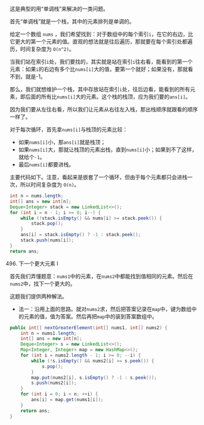 这是典型的用“单调栈”来解决的一类问题。

首先“单调栈”就是一个栈，其中的元素排列是单调的。

给定一个数组 `nums` ，我们希望找到：对于数组中的每个索引`i`，在它的右边，比它更大的第一个元素的值。直观的想法就是往后遍历，那就要在每个索引处都遍历，时间复杂度为 `O(n^2)`。

当我们站在索引`i`处，我们要找的，其实就是站在索引`i`往右看，能看到的第一个元素：如果`i`的右边有多个比`nums[i]`大的值，要第一个就好；如果没有，那就看不到，就是-1。

那么，我们就想维护一个栈，其中存放站在索引`i`处，往后边看，能看到的所有元素，即后面的所有比`nums[i]`大的元素。这个栈的栈顶，应为我们要的`ans[i]`。

因为我们要从左往右看，所以我们让元素从右往左入栈，那出栈顺序就跟看的顺序一样了。

对于每次循环，首先拿`nums[i]`与栈顶的元素比较：

* 如果`nums[i]`小，那`ans[i]`就是栈顶；
* 如果`nums[i]`大，那就让栈顶的元素出栈，直到`nums[i]`小；如果到不了这样，就给个`-1`。
* 最后`nums[i]`都要进栈。

主要代码如下。注意，看起来是嵌套了一个循环，但由于每个元素都只会进栈一次，所以时间复杂度为 `O(n)`。

```java
int n = nums.length;
int[] ans = new int[n];
Deque<Integer> stack = new LinkedList<>();
for (int i = n - 1; i >= 0; i--) {
    while (!stack.isEmpty() && nums[i] >= stack.peek()) {
        stack.pop();
    }
    ans[i] = stack.isEmpty() ? -1 : stack.peek();
    stack.push(nums[i]);
}
return ans;
```


496. 下一个更大元素 I

首先我们弄懂题意：`nums1`中的元素，在`nums2`中都能找到值相同的元素。然后在`nums2`中，找下一个更大的。

这题我们提供两种解法。

* 法一：沿用上面的思路。就对`nums2`求，然后把答案记录在`map`中，键为数组中的元素的值，值为答案。然后再把`map`中的装到答案数组中。

```java
public int[] nextGreaterElement(int[] nums1, int[] nums2) {
    int n = nums1.length;
    int[] ans = new int[n];
    Deque<Integer> s = new LinkedList<>();
    Map<Integer, Integer> map = new HashMap<>();
    for (int i = nums2.length - 1; i >= 0; --i) {
        while (!s.isEmpty() && nums2[i] >= s.peek()) {
            s.pop();
        }
        map.put(nums2[i], s.isEmpty() ? -1 : s.peek());
        s.push(nums2[i]);
    }
    for (int i = 0; i < n; ++i) {
        ans[i] = map.get(nums1[i]);
    }
    return ans;
}
```
